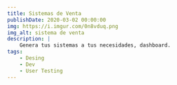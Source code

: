 ```yaml
---
title: Sistemas de Venta
publishDate: 2020-03-02 00:00:00
img: https://i.imgur.com/0n8vduq.png
img_alt: sistema de venta
description: | 
    Genera tus sistemas a tus necesidades, dashboard.
tags:
    - Desing
    - Dev
    - User Testing
---
```

